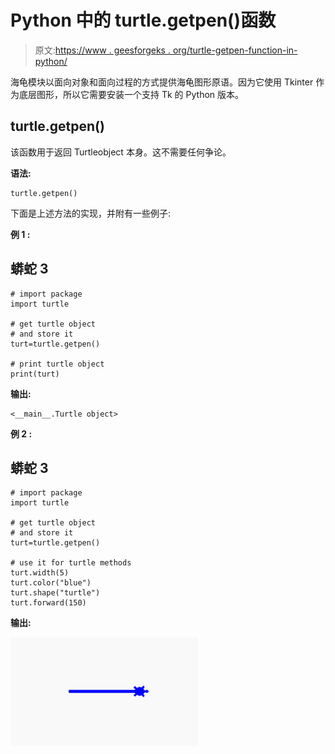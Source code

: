 # Python 中的 turtle.getpen()函数

> 原文:[https://www . geesforgeks . org/turtle-getpen-function-in-python/](https://www.geeksforgeeks.org/turtle-getpen-function-in-python/)

海龟模块以面向对象和面向过程的方式提供海龟图形原语。因为它使用 Tkinter 作为底层图形，所以它需要安装一个支持 Tk 的 Python 版本。

## turtle.getpen()

该函数用于返回 Turtleobject 本身。这不需要任何争论。

**语法:**

```
turtle.getpen()

```

下面是上述方法的实现，并附有一些例子:

**例 1 :**

## 蟒蛇 3

```
# import package
import turtle

# get turtle object
# and store it 
turt=turtle.getpen()

# print turtle object
print(turt)
```

**输出:**

```
<__main__.Turtle object>

```

**例 2 :**

## 蟒蛇 3

```
# import package
import turtle

# get turtle object
# and store it 
turt=turtle.getpen()

# use it for turtle methods
turt.width(5)
turt.color("blue")
turt.shape("turtle")
turt.forward(150)
```

**输出:**

![](img/86bcd5400bf84b964fd6c5076d7bac09.png)